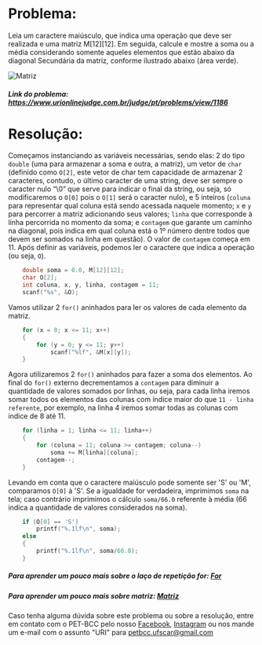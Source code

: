 # Problema:
Leia um caractere maiúsculo, que indica uma operação que deve ser realizada e uma matriz M[12][12]. Em seguida, calcule e mostre a soma ou a média considerando somente aqueles elementos que estão abaixo da diagonal Secundária da matriz, conforme ilustrado abaixo (área verde).
 
![Matriz](https://resources.urionlinejudge.com.br/gallery/images/problems/UOJ_1186.png)
 
##### Link do problema: https://www.urionlinejudge.com.br/judge/pt/problems/view/1186
 
 
# Resolução:
 
Começamos instanciando as variáveis necessárias, sendo elas: 2 do tipo `double` (uma para armazenar a soma e outra, a matriz), um vetor de `char` (definido como `O[2]`, este vetor de char tem capacidade de armazenar 2 caracteres, contudo, o último caracter de uma string, deve ser sempre o caracter nulo “\0” que serve para indicar o final da string, ou seja, só modificaremos o `O[0]` pois o `O[1]` será o caracter nulo), e 5 inteiros (`coluna` para representar qual coluna está sendo acessada naquele momento; `x` e `y` para percorrer a matriz adicionando seus valores; `linha` que corresponde à linha percorrida no momento da soma; e `contagem` que garante um caminho na diagonal, pois indica em qual coluna está o 1º número dentre todos que devem ser somados na linha em questão). O valor de `contagem` começa em 11.
Após definir as variáveis, podemos ler o caractere que indica a operação (ou seja, `O`).
 
```c
    double soma = 0.0, M[12][12];
    char O[2];
    int coluna, x, y, linha, contagem = 11;
    scanf("%s", &O);
```
 
Vamos utilizar 2 `for()` aninhados para ler os valores de cada elemento da matriz.
 
```c
    for (x = 0; x <= 11; x++)
    {
        for (y = 0; y <= 11; y++)
            scanf("%lf", &M[x][y]);
    }
```
 
Agora utilizaremos 2 `for()` aninhados para fazer a soma dos elementos. Ao final do `for()` externo decrementamos a `contagem` para diminuir a quantidade de valores somados por linhas, ou seja, para cada linha iremos somar todos os elementos das colunas com índice maior do que `11 - linha referente`, por exemplo, na linha 4 iremos somar todas as colunas com indice de 8 até 11.
 
```c
    for (linha = 1; linha <= 11; linha++)
    {
        for (coluna = 11; coluna >= contagem; coluna--)
            soma += M[linha][coluna];
        contagem--;
    }
```
Levando em conta que o caractere maiúsculo pode somente ser 'S' ou 'M', comparamos `O[0]` à 'S'. Se a igualdade for verdadeira, imprimimos `soma` na tela; caso contrário imprimimos o cálculo `soma/66.0` referente à média (66 indica a quantidade de valores considerados na soma).
 
```c
    if (O[0] == 'S')
        printf("%.1lf\n", soma);
    else
    {
        printf("%.1lf\n", soma/66.0);
    }
```
##### Para aprender um pouco mais sobre o laço de repetição for: [For](http://linguagemc.com.br/a-estrutura-de-repeticao-for-em-c/)
 
##### Para aprender um pouco mais sobre matriz: [Matriz](http://linguagemc.com.br/matriz-em-c/)
 
Caso tenha alguma dúvida sobre este problema ou sobre a resolução, entre em contato com o PET-BCC pelo nosso
[Facebook](https://www.facebook.com/petbcc/),
[Instagram](https://www.instagram.com/petbcc.ufscar/)
ou nos mande um e-mail com o assunto "URI" para  petbcc.ufscar@gmail.com
